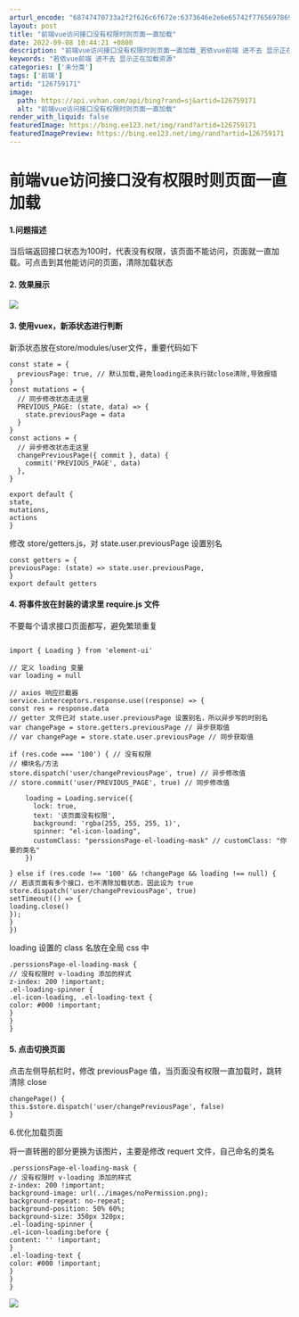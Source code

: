 ```yaml
---
arturl_encode: "68747470733a2f2f626c6f672e:6373646e2e6e65742f77656978696e5f34393638363537322f:61727469636c652f64657461696c732f313236373539313731"
layout: post
title: "前端vue访问接口没有权限时则页面一直加载"
date: 2022-09-08 10:44:21 +0800
description: "前端vue访问接口没有权限时则页面一直加载_若依vue前端 进不去 显示正在加载资源"
keywords: "若依vue前端 进不去 显示正在加载资源"
categories: ['未分类']
tags: ['前端']
artid: "126759171"
image:
  path: https://api.vvhan.com/api/bing?rand=sj&artid=126759171
  alt: "前端vue访问接口没有权限时则页面一直加载"
render_with_liquid: false
featuredImage: https://bing.ee123.net/img/rand?artid=126759171
featuredImagePreview: https://bing.ee123.net/img/rand?artid=126759171
---
```


# 前端vue访问接口没有权限时则页面一直加载

#### 1.问题描述

当后端返回接口状态为100时，代表没有权限，该页面不能访问，页面就一直加载。可点击到其他能访问的页面，清除加载状态

#### 2. 效果展示

![](https://i-blog.csdnimg.cn/blog_migrate/c9dad7a992fcb977e6213dcbfa51605c.gif)

#### 3. 使用vuex，新添状态进行判断

新添状态放在store/modules/user文件，重要代码如下

```
const state = {
  previousPage: true, // 默认加载,避免loading还未执行就close清除,导致报错
}
const mutations = {
  // 同步修改状态走这里
  PREVIOUS_PAGE: (state, data) => {
    state.previousPage = data
  }
}
const actions = {
  // 异步修改状态走这里
  changePreviousPage({ commit }, data) {
    commit('PREVIOUS_PAGE', data)
  },
}

export default {
state,
mutations,
actions
}
```

修改 store/getters.js，对 state.user.previousPage 设置别名

```
const getters = {
previousPage: (state) => state.user.previousPage,
}
export default getters
```

#### 4. 将事件放在封装的请求里 require.js 文件

不要每个请求接口页面都写，避免繁琐重复

```

import { Loading } from 'element-ui'

// 定义 loading 变量
var loading = null

// axios 响应拦截器
service.interceptors.response.use((response) => {
const res = response.data
// getter 文件已对 state.user.previousPage 设置别名，所以异步写的时别名
var changePage = store.getters.previousPage // 异步获取值
// var changePage = store.state.user.previousPage // 同步获取值

if (res.code === '100') { // 没有权限
// 模块名/方法
store.dispatch('user/changePreviousPage', true) // 异步修改值
// store.commit('user/PREVIOUS_PAGE', true) // 同步修改值

    loading = Loading.service({
      lock: true,
      text: '该页面没有权限',
      background: 'rgba(255, 255, 255, 1)',
      spinner: "el-icon-loading",
      customClass: "perssionsPage-el-loading-mask" // customClass: "你要的类名"
    })

} else if (res.code !== '100' && !changePage && loading !== null) {
// 若该页面有多个接口，也不清除加载状态，因此设为 true
store.dispatch('user/changePreviousPage', true)
setTimeout(() => {
loading.close()
});
}
})
```

loading 设置的 class 名放在全局 css 中

```
.perssionsPage-el-loading-mask {
// 没有权限时 v-loading 添加的样式
z-index: 200 !important;
.el-loading-spinner {
.el-icon-loading, .el-loading-text {
color: #000 !important;
}
}
}

```

#### 5. 点击切换页面

点击左侧导航栏时，修改 previousPage 值，当页面没有权限一直加载时，跳转清除 close

```
changePage() {
this.$store.dispatch('user/changePreviousPage', false)
}
```

6.优化加载页面

将一直转圈的部分更换为该图片，主要是修改 requert 文件，自己命名的类名

```
.perssionsPage-el-loading-mask {
// 没有权限时 v-loading 添加的样式
z-index: 200 !important;
background-image: url(../images/noPermission.png);
background-repeat: no-repeat;
background-position: 50% 60%;
background-size: 350px 320px;
.el-loading-spinner {
.el-icon-loading:before {
content: '' !important;
}
.el-loading-text {
color: #000 !important;
}
}
}

```

![](https://i-blog.csdnimg.cn/blog_migrate/6d83548c9edd31eefafc175b75e8cd69.png)